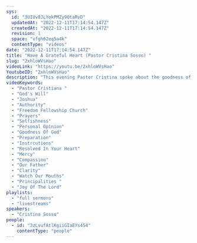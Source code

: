 ```yaml
---
sys:
  id: "3UIUv8JLYokPMZy9QtaRvD"
  updatedAt: "2022-12-11T17:14:54.147Z"
  createdAt: "2022-12-11T17:14:54.147Z"
  revision: 1
  space: "vfgh62eq5a4k"
  contentType: "videos"
date: "2022-12-11T17:14:54.147Z"
title: "Have A Grateful Heart (Pastor Cristina Sosso) "
slug: "2xhloWVsHao"
videoLink: "https://youtu.be/2xhloWVsHao"
YoutubeID: "2xhloWVsHao"
description: "This evening Pastor Cristina spoke about the goodness of our God and how he has never lost a battle, this is because His people obeyed his instructions. Today we cloud our minds with nonsense and personal opinions that result in us being unable to hear our God clearly. If we rid ourselves of these opinions, we will be able to hear his instructions clearly. We should pray to have to Lord watch over our mouths, so in that way we will not sin against our Father. Be willing to go through changes, it is better for us to be lost and uncomfortable in situations, that leaves you open to God's instructions, rather than to move under our own understanding and ultimately getting in the way of the Lord. The Holy Spirit should be the leader of our lives and decisions, to accomplish this is to have a prayerful life asking the Holy Spirit to show us how and what to pray about, these types of prayers show that we are committed to doing things God's way. Keep your selfishness out of prayers, it is no longer all about you but advancing the Kingdom of God. Remember that correction is not a bad thing, it only means that our Father cares for you, after all what parent doesn't correct those they love? A reminder for us all is that Jesus did not go to the cross so that we may all be happy, but so that we may have the joy of the Lord, which is a constant rather than a temporary moment. That gift is with us forever, as long as we step into God's will, because our Lord will never leave us. Focus on the light not the darkness at this time, be compassionate, caring and merciful, but we are not to be stepped all over. We carry authority over this world over the darkness and principalities that come against us. This sermon was delivered at Freedom Fellowship Church International by Pastor Cristina Sosso on December 11, 2022.  "
videoKeywords:
  - "Pastor Cristiana "
  - "God's Will"
  - "Joshua"
  - "Authority"
  - "Freedom Fellowship Church"
  - "Prayers"
  - "Selfishness"
  - "Personal Opinion"
  - "Goodness Of God"
  - "Preparation"
  - "Instrcutions"
  - "Resolved In Your Heart"
  - "Mercy"
  - "Compassion"
  - "Our Father"
  - "Clarity"
  - "Watch Our Mouths"
  - "Principalities "
  - "Joy Of The Lord"
playlists:
  - "full sermons"
  - "livestreams"
speakers:
  - "Cristina Sosso"
people:
  - id: "3zLvufAtlKgiiGIaEYs4S4"
    contentType: "people"
---
```

